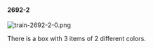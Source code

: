 #### 2692-2
![train-2692-2-0.png](https://github.com/lil-lab/nlvr/raw/master/nlvr/train/images/63/train-2692-2-0.png "train-2692-2-0.png")

There is a box with 3 items of 2 different colors.
